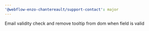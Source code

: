 ```yaml
---
'@webflow-enzo-chantereault/support-contact': major
---
```


Email validity check and remove tooltip from dom when field is valid
